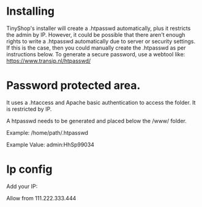 # Installing

TinyShop's installer will create a .htpasswd automatically, plus it restricts the admin by IP. However, it could be possible that there aren't enough rights to write a .htpasswd automatically due to server or security settings. If this is the case, then you could manually create the .htpasswd as per instructions below. To generate a secure password, use a webtool like: https://www.transip.nl/htpasswd/ 

# Password protected area.

It uses a .htaccess and Apache basic authentication to access the folder. It is restricted by IP.

A htpasswd needs to be generated and placed below the /www/ folder.

Example: /home/path/.htpasswd

Example Value: admin:HhSp99034

# Ip config

Add your IP:

Allow from 111.222.333.444


